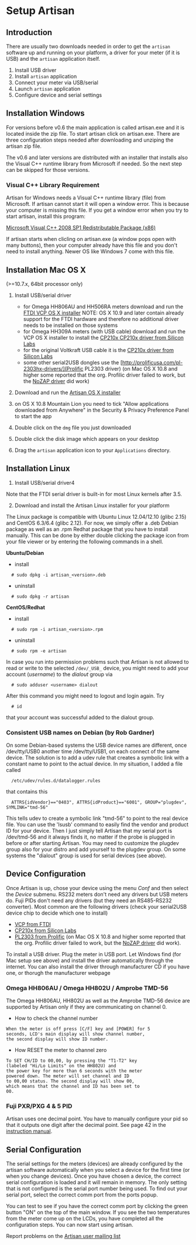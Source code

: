 Setup Artisan
=============

Introduction
------------

There are usually two downloads needed in order to get the `artisan` software up and running on your platform, a driver for your meter (if it is USB) and the `artisan` application itself. 

1. Install USB driver
2. Install `artisan` application
3. Connect your meter via USB/serial
4. Launch `artisan` application
5. Configure device and serial settings

Installation Windows
--------------------

For versions before v0.6 the main application is called artisan.exe and it is located inside the zip file. To start artisan click on artisan.exe. There are three configuration steps needed after downloading and unziping the artisan zip file.  

The v0.6 and later versions are distributed with an installer that installs also the Visual C++ runtime library from Microsoft if needed. So the next step can be skipped for those versions.
 
### Visual C++ Library Requirement

Artisan for Windows needs a Visual C++ runtime library (file) from Microsoft. If artisan cannot start it will open a window error. This is because your computer is missing this file.
If you get a window error when you try to start artisan, install this program:

[Microsoft Visual C++ 2008 SP1 Redistributable Package (x86)](http://www.microsoft.com/downloads/en/details.aspx?familyid=A5C84275-3B97-4AB7-A40D-3802B2AF5FC2&displaylang=en)

If artisan starts when clicling on artisan.exe (a window pops open with many buttons), then your computer already have this file and you don't need to install anything.
Newer OS like Windows 7 come with this file.


Installation Mac OS X
---------------------
(>=10.7.x, 64bit processor only)

1. Install USB/serial driver
   + for Omega HH806AU and HH506RA meters download and run the [FTDI VCP OS X installer](http://www.ftdichip.com/Drivers/VCP.htm)
   NOTE: OS X 10.9 and later contain already support for the FTDI hardware and therefore no additional driver needs to be installed on those systems
   + for Omega HH309A meters (with USB cable) download and run the VCP OS X installer to install the [CP210x CP210x driver from Silicon Labs](http://www.silabs.com/products/mcu/Pages/USBtoUARTBridgeVCPDrivers.aspx)
   + for the original Voltkraft USB cable it is the [CP210x driver from Silicon Labs](http://www.silabs.com/products/mcu/Pages/USBtoUARTBridgeVCPDrivers.aspx)
   + some other serial2USB dongles use the [http://prolificusa.com/pl-2303hx-drivers/](Prolific PL2303 driver) (on Mac OS X 10.8 and higher some reported that the org. Profilic driver failed to work, but the [NoZAP driver](http://sourceforge.net/projects/osx-pl2303/) did work)

2. Download and run the [Artisan OS X installer](http://code.google.com/p/artisan/downloads/list)
3. on OS X 10.8 Mountain Lion you need to tick "Allow applications downloaded from Anywhere" in the Security & Privacy Preference Panel to start the app
4. Double click on the `dmg` file you just downloaded
5. Double click the disk image which appears on your desktop
6. Drag the `artisan` application icon to your `Applications` directory.

Installation Linux
------------------

1. Install USB/serial driver4

Note that the FTDI serial driver is built-in for most Linux kernels after 3.5. 

2. Download and install the Artisan Linux installer for your platform

The Linux package is compatible with Ubuntu Linux 12.04/12.10 (glibc 2.15) and CentOS 6.3/6.4 (glibc 2.12). For now, we simply offer a .deb Debian package as well as an .rpm Redhat package that you have to install manually. This can be done by either double clicking the package icon from your file viewer or by entering the following commands in a shell. 

**Ubuntu/Debian**

+ install
      
```
  # sudo dpkg -i artisan_<version>.deb
```

+ uninstall

```
  # sudo dpkg -r artisan
```


**CentOS/Redhat**

+ install
   
```
  # sudo rpm -i artisan_<version>.rpm
```
   
+ uninstall
   
```
  # sudo rpm -e artisan
```


In case you run into permission problems such that Artisan is not allowed to read or write to the selected `/dev/_USB_` device, you might need to add your account (_username_) to the *dialout* group via

```
  # sudo adduser <username> dialout
```

After this command you might need to logout and login again. Try 

```
  # id
```

that your account was successful added to the dialout group.



### Consistent USB names on Debian (by Rob Gardner)

On some Debian-based systems the USB device names are different, once /dev/tty/USB0 another time /dev/tty/USB1, on each connect of the same device. The solution is to add a udev rule that creates a symbolic link with a constant name to point to the actual device. In my situation, I added a file called 

```
  /etc/udev/rules.d/datalogger.rules
```

that contains this

```
  ATTRS{idVendor}=="0403", ATTRS{idProduct}=="6001", GROUP="plugdev", SYMLINK="tmd-56"
```

This tells udev to create a symbolic link "tmd-56" to point to the real device file. You can use the 'lsusb' command to easily find the vendor and product ID for your device. Then I just simply tell Artisan that my serial port is /dev/tmd-56 and it always finds it, no matter
if the probe is plugged in before or after starting Artisan. You may need to customize the plugdev group also for your distro and add
yourself to the plugdev group. On some systems the "dialout" group is used for serial devices (see above).


Device Configuration
--------------------

Once Artisan is up, chose your device using the menu *Conf* and then select the *Device* submenu. RS232 meters don't need any drivers but USB meters do. Fuji PIDs don't need any drivers (but they need an RS485-RS232 converter). Most common are the following drivers (check your serial2USB device chip to decide which one to install)

+ [VCP from FTDI](http://www.ftdichip.com/Drivers/VCP.htm)
+ [CP210x from Silicon Labs](http://www.silabs.com/products/mcu/Pages/USBtoUARTBridgeVCPDrivers.aspx)
+ [PL2303 from Prolific](http://prolificusa.com/pl-2303hx-drivers/) (on Mac OS X 10.8 and higher some reported that the org. Profilic driver failed to work, but the [NoZAP driver](http://sourceforge.net/projects/osx-pl2303/) did work).

To install a USB driver. Plug the meter in USB port. Let Windows find (for Mac setup see above) and install the driver automatically through the internet. You can also install the driver through manufacturer CD if you have one, or thorugh the manufacturer webpage

### Omega HH806AU / Omega HH802U / Amprobe TMD-56

The Omega HH806AU, HH802U as well as the Amprobe TMD-56 device are supported by Artisan only if they are communicating on channel 0.

+ How to check the channel number

```
When the meter is off press [C/F] key and [POWER] for 5
seconds, LCD's main display will show channel number,
the second display will show ID number.
```

+ How RESET the meter to channel zero

```
To SET CH/ID to 00,00, by pressing the "T1-T2" key
(labeled "Hi/Lo Limits" on the HH802U) and
the power key for more than 6 seconds with the meter
powered down. The meter will set channel and ID
to 00,00 status. The second display will show 00,
which means that the channel and ID has been set to
00.
```

### Fuji PXR/PXG 4 & 5 PID

Artisan uses one decimal point. You have to manually configure your pid so that it outputs one digit after the  decimal point. See page 42 in the [instruction manual](http://www.instrumart.com/assets/PXR459_manual.pdf).


Serial Configuration
--------------------

The serial settings for the meters (devices) are already configured by the artisan software automatically when you select a device for the first time (or when you change devices). Once you have chosen a device, the correct serial configuration is loaded and it will remain in memory. The only setting that is not configured is the serial port number being used. 
To find out your serial port, select the correct comm port from the ports popup.

You can test to see if you have the correct comm port by clicking the green button "ON" on the top of the main window. If you see the two temperatures from the meter come up on the LCDs, you have completed all the configuration steps. You can now start using artisan.

Report problems on the [Artisan user mailing list](https://lists.mokelbu.de/listinfo/artisan-user)
    